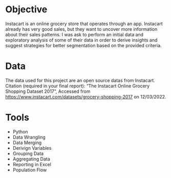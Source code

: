 # Objective
Instacart is an online grocery store that operates through an app. Instacart already has very good sales, but they want to uncover more information about their sales patterns. I was ask to perform an initial data and exploratory analysis of some of their data in order to derive insights and suggest strategies for better segmentation based on the provided criteria.

# Data
The data used for this project are an open source datas from Instacart.
Citation (required in your final report): “The Instacart Online Grocery Shopping Dataset 2017”, Accessed from https://www.instacart.com/datasets/grocery-shopping-2017 on 12/03/2022.

# Tools
- Python
- Data Wrangling
- Data Merging
- Derivign Variables
- Grouping Data
- Aggregating Data
- Reporting in Excel
- Population Flow
